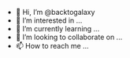 - 👋 Hi, I’m @backtogalaxy
- 👀 I’m interested in ...
- 🌱 I’m currently learning ...
- 💞️ I’m looking to collaborate on ...
- 📫 How to reach me ...

<!---
backtogalaxy/backtogalaxy is a ✨ special ✨ repository because its `README.md` (this file) appears on your GitHub profile.
You can click the Preview link to take a look at your changes.
--->
